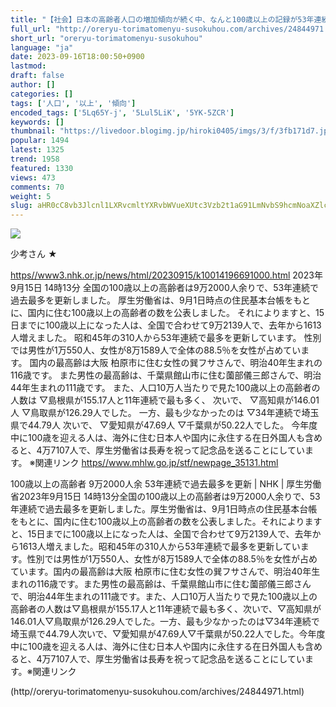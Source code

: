 ```yaml
---
title: "【社会】日本の高齢者人口の増加傾向が続く中、なんと100歳以上の記録が53年連続で更新‼ "
full_url: "http://oreryu-torimatomenyu-susokuhou.com/archives/24844971.html"
short_url: "oreryu-torimatomenyu-susokuhou"
language: "ja"
date: 2023-09-16T18:00:50+0900
lastmod: 
draft: false
author: []
categories: []
tags: ['人口', '以上', '傾向']
encoded_tags: ['5Lq65Y-j', '5Lul5LiK', '5YK-5ZCR']
keywords: []
thumbnail: "https://livedoor.blogimg.jp/hiroki0405/imgs/3/f/3fb171d7.jpg"
popular: 1494
latest: 1325
trend: 1958
featured: 1330
views: 473
comments: 70
weight: 5
slug: aHR0cC8vb3Jlcnl1LXRvcmltYXRvbWVueXUtc3Vzb2t1aG91LmNvbS9hcmNoaXZlcy8yNDg0NDk3MS5odG1s
---
```


![](https://livedoor.blogimg.jp/hiroki0405/imgs/3/f/3fb171d7.jpg)

<div><p>少考さん ★ </p> <a target='_blank' href='https//www3.nhk.or.jp/news/html/20230915/k10014196691000.html'>https//www3.nhk.or.jp/news/html/20230915/k10014196691000.html</a> 2023年9月15日 14時13分 全国の100歳以上の高齢者は9万2000人余りで、53年連続で過去最多を更新しました。 厚生労働省は、9月1日時点の住民基本台帳をもとに、国内に住む100歳以上の高齢者の数を公表しました。 それによりますと、15日までに100歳以上になった人は、全国で合わせて9万2139人で、去年から1613人増えました。 昭和45年の310人から53年連続で最多を更新しています。 性別では男性が1万550人、女性が8万1589人で全体の88.5％を女性が占めています。 国内の最高齢は大阪 柏原市に住む女性の巽フサさんで、明治40年生まれの116歳です。 また男性の最高齢は、千葉県館山市に住む薗部儀三郎さんで、明治44年生まれの111歳です。 また、人口10万人当たりで見た100歳以上の高齢者の人数は ▽島根県が155.17人と11年連続で最も多く、 次いで、 ▽高知県が146.01人 ▽鳥取県が126.29人でした。 一方、最も少なかったのは ▽34年連続で埼玉県で44.79人 次いで、 ▽愛知県が47.69人 ▽千葉県が50.22人でした。 今年度中に100歳を迎える人は、海外に住む日本人や国内に永住する在日外国人も含めると、4万7107人で、厚生労働省は長寿を祝って記念品を送ることにしています。 ※関連リンク <a target='_blank' href='https//www.mhlw.go.jp/stf/newpage_35131.html'>https//www.mhlw.go.jp/stf/newpage_35131.html</a> <p>100歳以上の高齢者 9万2000人余 53年連続で過去最多を更新 | NHK | 厚生労働省2023年9月15日 14時13分全国の100歳以上の高齢者は9万2000人余りで、53年連続で過去最多を更新しました。厚生労働省は、9月1日時点の住民基本台帳をもとに、国内に住む100歳以上の高齢者の数を公表しました。それによりますと、15日までに100歳以上になった人は、全国で合わせて9万2139人で、去年から1613人増えました。昭和45年の310人から53年連続で最多を更新しています。性別では男性が1万550人、女性が8万1589人で全体の88.5％を女性が占めています。国内の最高齢は大阪 柏原市に住む女性の巽フサさんで、明治40年生まれの116歳です。また男性の最高齢は、千葉県館山市に住む薗部儀三郎さんで、明治44年生まれの111歳です。また、人口10万人当たりで見た100歳以上の高齢者の人数は▽島根県が155.17人と11年連続で最も多く、次いで、▽高知県が146.01人▽鳥取県が126.29人でした。一方、最も少なかったのは▽34年連続で埼玉県で44.79人次いで、▽愛知県が47.69人▽千葉県が50.22人でした。今年度中に100歳を迎える人は、海外に住む日本人や国内に永住する在日外国人も含めると、4万7107人で、厚生労働省は長寿を祝って記念品を送ることにしています。※関連リンク</p></div>

(http//oreryu-torimatomenyu-susokuhou.com/archives/24844971.html)
